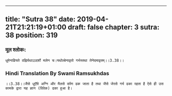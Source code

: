 
---
title: "Sutra 38"
date: 2019-04-21T21:21:19+01:00
draft: false
chapter: 3
sutra: 38
position: 319
---
### मूल श्लोकः:
```
धूमेनाव्रियते वह्निर्यथाऽऽदर्शो मलेन च।यथोल्बेनावृतो गर्भस्तथा तेनेदमावृतम्।।3.38।।

```

### Hindi Translation By Swami Ramsukhdas
```
।।3.38।।जैसे धुएँसे अग्नि और मैलसे दर्पण ढक जाता है तथा जैसे जेरसे गर्भ ढका रहता है ऐसे ही उस कामके द्वारा यह ज्ञान (विवेक) ढका हुआ है। 

```

